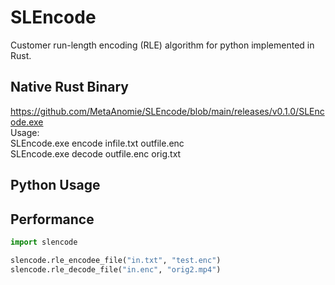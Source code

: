 # SLEncode
Customer run-length encoding (RLE) algorithm for python implemented in Rust.

## Native Rust Binary
https://github.com/MetaAnomie/SLEncode/blob/main/releases/v0.1.0/SLEncode.exe<br>
Usage:<br>
SLEncode.exe encode infile.txt outfile.enc<Br>
SLEncode.exe decode outfile.enc orig.txt<br>

## Python Usage

## Performance


```python
import slencode

slencode.rle_encodee_file("in.txt", "test.enc")
slencode.rle_decode_file("in.enc", "orig2.mp4")

```
